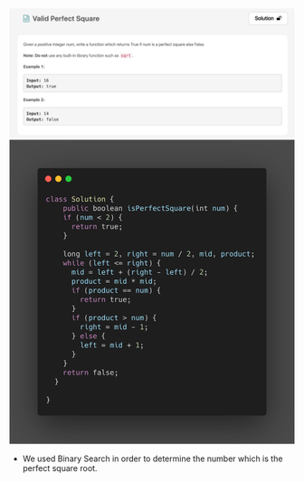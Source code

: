 <img src="./Questions/Valid_Perfect_Square.png">
<img src="./Solutions/Valid_Perfect_Square.png">

* We used Binary Search in order to determine the number which is the perfect square root.